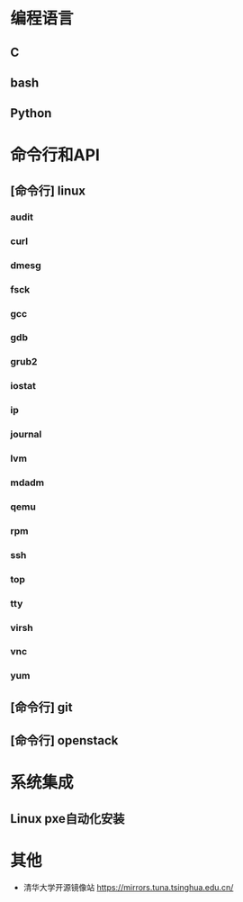 编程语言
========

C
---

bash
----

Python
------

命令行和API
==========

[命令行] linux
--------------

### audit

### curl

### dmesg

### fsck

### gcc

### gdb

### grub2

### iostat

### ip

### journal

### lvm

### mdadm

### qemu

### rpm

### ssh

### top

### tty

### virsh

### vnc

### yum

[命令行] git
------------

[命令行] openstack
------------------

系统集成
========

Linux pxe自动化安装
------------------

其他
====

* 清华大学开源镜像站 <https://mirrors.tuna.tsinghua.edu.cn/>
